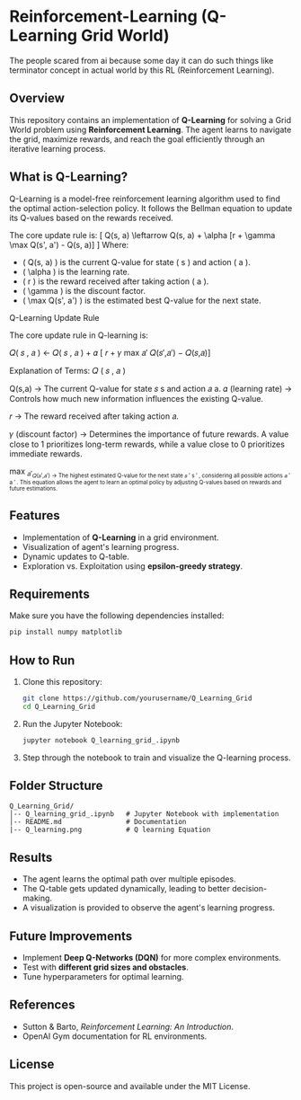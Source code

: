 # Reinforcement-Learning (Q-Learning Grid World)
The people scared from ai because some day it can do such things like terminator concept in actual world by this RL (Reinforcement Learning).

## Overview
This repository contains an implementation of **Q-Learning** for solving a Grid World problem using **Reinforcement Learning**. The agent learns to navigate the grid, maximize rewards, and reach the goal efficiently through an iterative learning process.

## What is Q-Learning?
Q-Learning is a model-free reinforcement learning algorithm used to find the optimal action-selection policy. It follows the Bellman equation to update its Q-values based on the rewards received.

The core update rule is:
\[ Q(s, a) \leftarrow Q(s, a) + \alpha [r + \gamma \max Q(s', a') - Q(s, a)] \]
Where:
- \( Q(s, a) \) is the current Q-value for state \( s \) and action \( a \).
- \( \alpha \) is the learning rate.
- \( r \) is the reward received after taking action \( a \).
- \( \gamma \) is the discount factor.
- \( \max Q(s', a') \) is the estimated best Q-value for the next state.

Q-Learning Update Rule

The core update rule in Q-learning is:

𝑄( 𝑠 , 𝑎 ) ← 𝑄( 𝑠 , 𝑎 ) + 𝛼 [ 𝑟 + 𝛾 max 𝑎′ 𝑄(𝑠′,𝑎′) − 𝑄(𝑠,𝑎)]

 
Explanation of Terms:
𝑄
(
𝑠
,
𝑎
)

Q(s,a) → The current Q-value for state 
𝑠
s and action 
𝑎
a.
𝛼 (learning rate) → Controls how much new information influences the existing Q-value.

𝑟 → The reward received after taking action 𝑎.

𝛾 (discount factor) → Determines the importance of future rewards. A value close to 1 prioritizes long-term rewards, while a value close to 0 prioritizes immediate rewards.

max <sub>𝑎′<sub>𝑄(𝑠′,𝑎′) → The highest estimated Q-value for the next state 
𝑠
′
s 
′
 , considering all possible actions 
𝑎
′
a 
′
 .
This equation allows the agent to learn an optimal policy by adjusting Q-values based on rewards and future estimations.




## Features
- Implementation of **Q-Learning** in a grid environment.
- Visualization of agent's learning progress.
- Dynamic updates to Q-table.
- Exploration vs. Exploitation using **epsilon-greedy strategy**.

## Requirements
Make sure you have the following dependencies installed:
```bash
pip install numpy matplotlib
```

## How to Run
1. Clone this repository:
   ```bash
   git clone https://github.com/yourusername/Q_Learning_Grid
   cd Q_Learning_Grid
   ```
2. Run the Jupyter Notebook:
   ```bash
   jupyter notebook Q_learning_grid_.ipynb
   ```
3. Step through the notebook to train and visualize the Q-learning process.

## Folder Structure
```
Q_Learning_Grid/
│-- Q_learning_grid_.ipynb   # Jupyter Notebook with implementation
│-- README.md                # Documentation
|-- Q_learning.png           # Q learning Equation
```

## Results
- The agent learns the optimal path over multiple episodes.
- The Q-table gets updated dynamically, leading to better decision-making.
- A visualization is provided to observe the agent's learning progress.

## Future Improvements
- Implement **Deep Q-Networks (DQN)** for more complex environments.
- Test with **different grid sizes and obstacles**.
- Tune hyperparameters for optimal learning.

## References
- Sutton & Barto, *Reinforcement Learning: An Introduction*.
- OpenAI Gym documentation for RL environments.

## License
This project is open-source and available under the MIT License.





